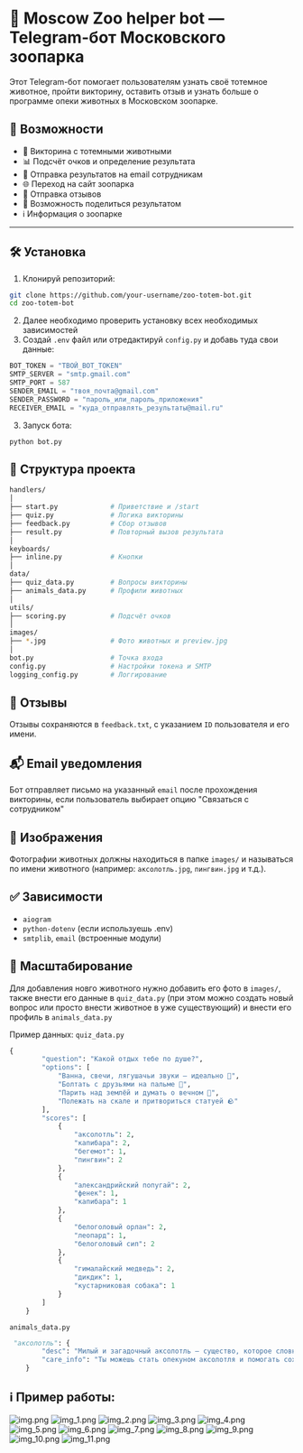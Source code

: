 # 🐾 Moscow Zoo helper bot — Telegram-бот Московского зоопарка

Этот Telegram-бот помогает пользователям узнать своё тотемное животное, пройти викторину, оставить отзыв и узнать больше о программе опеки животных в Московском зоопарке.

## 🚀 Возможности

- 🐾 Викторина с тотемными животными
- 📊 Подсчёт очков и определение результата
- 📩 Отправка результатов на email сотрудникам
- 🌐 Переход на сайт зоопарка
- 💬 Отправка отзывов
- 📩 Возможность поделиться результатом
- ℹ️ Информация о зоопарке

---

## 🛠 Установка

1. Клонируй репозиторий:

```bash
git clone https://github.com/your-username/zoo-totem-bot.git
cd zoo-totem-bot
```
2. Далее необходимо проверить установку всех необходимых зависимостей
3. Создай `.env` файл или отредактируй `config.py` и добавь туда свои данные:
```python
BOT_TOKEN = "ТВОЙ_BOT_TOKEN"
SMTP_SERVER = "smtp.gmail.com"
SMTP_PORT = 587
SENDER_EMAIL = "твоя_почта@gmail.com"
SENDER_PASSWORD = "пароль_или_пароль_приложения"
RECEIVER_EMAIL = "куда_отправлять_результаты@mail.ru"
```
3. Запуск бота:
```pyhon
python bot.py
```
## 📁 Структура проекта
```bash
handlers/
│
├── start.py             # Приветствие и /start
├── quiz.py              # Логика викторины
├── feedback.py          # Сбор отзывов
├── result.py            # Повторный вызов результата
│
keyboards/
├── inline.py            # Кнопки
│
data/
├── quiz_data.py         # Вопросы викторины
├── animals_data.py      # Профили животных
│
utils/
├── scoring.py           # Подсчёт очков
│
images/
├── *.jpg                # Фото животных и preview.jpg
│
bot.py                   # Точка входа
config.py                # Настройки токена и SMTP
logging_config.py        # Логгирование

```
## 📝 Отзывы
Отзывы сохраняются в `feedback.txt`, с указанием `ID` пользователя и его имени.
## 📬 Email уведомления
Бот отправляет письмо на указанный `email` после прохождения викторины, если пользователь выбирает опцию "Связаться с сотрудником"
## 📸 Изображения
Фотографии животных должны находиться в папке `images/` и называться по имени животного (например: `аксолотль.jpg`, `пингвин.jpg` и т.д.).
## ✅ Зависимости
- `aiogram`
- `python-dotenv` (если используешь .env)
- `smtplib`, `email` (встроенные модули)
## 🚀 Масштабирование
Для добавления новго животного нужно добавить его фото в `images/`, также внести его данные в `quiz_data.py` (при этом можно создать новый вопрос или просто внести животное в уже существующий) и внести его профиль в `animals_data.py`

Пример данных:
`quiz_data.py`
```python
{
        "question": "Какой отдых тебе по душе?",
        "options": [
            "Ванна, свечи, лягушачьи звуки — идеально 🛁",
            "Болтать с друзьями на пальме 🌴",
            "Парить над землёй и думать о вечном 🦅",
            "Полежать на скале и притвориться статуей 🪨"
        ],
        "scores": [
            {
                "аксолотль": 2,
                "капибара": 2,
                "бегемот": 1,
                "пингвин": 2
            },
            {
                "александрийский попугай": 2,
                "фенек": 1,
                "капибара": 1
            },
            {
                "белоголовый орлан": 2,
                "леопард": 1,
                "белоголовый сип": 2
            },
            {
                "гималайский медведь": 2,
                "дикдик": 1,
                "кустарниковая собака": 1
            }
        ]
    }
```
`animals_data.py`

```python
 "аксолотль": {
        "desc": "Милый и загадочный аксолотль — существо, которое словно сошло с другой планеты. Всегда улыбается и не стареет! 🧪",
        "care_info": "Ты можешь стать опекуном аксолотля и помогать сохранять редкий вид амфибий."
    }
```
## ℹ️ Пример работы:
![img.png](images/img.png)
![img_1.png](images/img_1.png)
![img_2.png](images/img_2.png)
![img_3.png](images/img_3.png)
![img_4.png](images/img_4.png)
![img_5.png](images/img_5.png)
![img_6.png](images/img_6.png)
![img_7.png](images/img_7.png)
![img_8.png](images/img_8.png)
![img_9.png](images/img_9.png)
![img_10.png](images/img_10.png)
![img_11.png](images/img_11.png)
